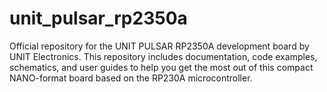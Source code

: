 # unit_pulsar_rp2350a
Official repository for the UNIT PULSAR RP2350A development board by UNIT Electronics. This repository includes documentation, code examples, schematics, and user guides to help you get the most out of this compact NANO-format board based on the RP230A microcontroller.
